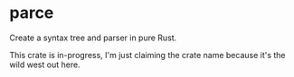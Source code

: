 # parce
Create a syntax tree and parser in pure Rust.

This crate is in-progress, I'm just claiming the crate name because it's the wild west out here.

